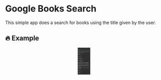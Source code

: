 # Google Books Search

This simple app does a search for books using the title given by the user.

## 🔥 Example

<p align="center">
  <img src="https://github.com/georgiani/GoogleBooksSearch/blob/master/book_search/screens/Simulator_Screen_Shot_-_iPhone_11_Pro_Max_-_2020-07-11_at_21.12.05.png" width = 40>
</p>
